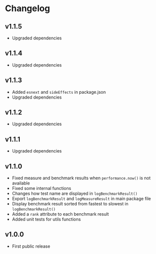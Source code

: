 # Changelog

## v1.1.5
- Upgraded dependencies

## v1.1.4
- Upgraded dependencies

## v1.1.3
- Added `esnext` and `sideEffects` in package.json
- Upgraded dependencies

## v1.1.2
- Upgraded dependencies

## v1.1.1
- Upgraded dependencies

## v1.1.0
- Fixed measure and benchmark results when `performance.now()` is not available
- Fixed some internal functions
- Changes how test name are displayed in `logBenchmarkResult()`
- Export `logBenchmarkResult` and `logMeasureResult` in main package file
- Display benchmark result sorted from fastest to slowest in `logBenchmarkResult()`
- Added a `rank` attribute to each benchmark result
- Added unit tests for utils functions

## v1.0.0
- First public release
